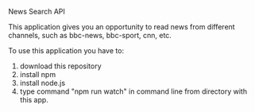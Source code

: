 News Search API

This application gives you an opportunity to read news from different channels, such as bbc-news, bbc-sport, cnn, etc.

To use this application you have to:
1. download this repository
2. install npm
3. install node.js
4. type command "npm run watch" in command line from directory with this app.